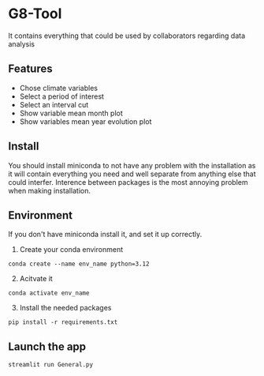 # G8-Tool
It contains everything that could be used by collaborators regarding data analysis


## Features
- Chose climate variables
- Select a period of interest
- Select an interval cut
- Show variable mean month plot
- Show variables mean year evolution plot

## Install
You should install miniconda to not have any problem with the installation as it will contain everything you need and well separate from anything else that could interfer. Interence between packages is the most annoying problem when making installation.

## Environment

If you don't have miniconda install it, and set it up correctly.

1. Create your conda environment
```
conda create --name env_name python=3.12
```
2. Acitvate it
```
conda activate env_name
```

3. Install the needed packages
```
pip install -r requirements.txt     
```

## Launch the app
```
streamlit run General.py
```
